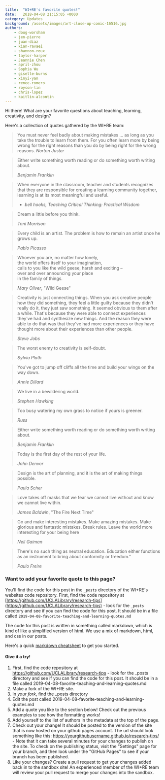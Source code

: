 ```yaml
---
title:  "WI+RE's favorite quotes!"
date:   2018-04-08 21:15:05 +0000
category: Updates
background: /assets/images/art-close-up-comic-16516.jpg
authors: 
    - doug-worsham
    - jen-pierre
    - juan-diaz
    - kian-ravaei
    - shannon-roux
    - taylor-harper
    - Jeannie Chen
    - april-zhou
    - Sophia Wu
    - giselle-burns
    - xinyi-yan
    - renee-romero
    - royson-lin
    - chris-lopez
    - kaitlin-alcontin
---
```

Hi there! What are your favorite questions about teaching, learning, creativity, and design?

Here's a collection of quotes gathered by the WI+RE team:

> You must never feel badly about making mistakes ... as long as you take the trouble to learn from them. For you often learn more by being wrong for the right reasons than you do by being right for the wrong reasons.
> _Norton Juster_

> Either write something worth reading or do something worth writing about.
>
> _Benjamin Franklin_

> When everyone in the classroom, teacher and students recognizes that they are responsible for creating a learning community together, learning is at its most meaningful and useful.
> - <cite>bell hooks, Teaching Critical Thinking: Practical Wisdom</cite>


> Dream a little before you think. 
>
> _Toni Morrison_

> Every child is an artist. The problem is how to remain an artist once he grows up.
>
> _Pablo Picasso_

> Whoever you are, no matter how lonely,  
the world offers itself to your imagination,  
calls to you like the wild geese, harsh and exciting –  
over and over announcing your place  
in the family of things.
>
> _Mary Oliver_, "Wild Geese"

> Creativity is just connecting things. When you ask creative people how they did something, they feel a little guilty because they didn't really do it, they just saw something. It seemed obvious to them after a while. That's because they were able to connect experiences they've had and synthesize new things. And the reason they were able to do that was that they've had more experiences or they have thought more about their experiences than other people.
>
> _Steve Jobs_

>The worst enemy to creativity is self-doubt.
>
> _Sylvia Plath_

>You've got to jump off cliffs all the time and build your wings on the way down.
>
> _Annie Dillard_

>We live in a bewildering world.
>
>_Stephen Hawking_

>Too busy watering my own grass to notice if yours is greener.
>
>_Russ_

>Either write something worth reading or do something worth writing about.
>
>_Benjamin Franklin_

>Today is the first day of the rest of your life.
>
>_John Denvor_

>Design is the art of planning, and it is the art of making things possible.
>
>_Paula Scher_

>Love takes off masks that we fear we cannot live without and know we cannot live within.
>
>_James Baldwin_, "The Fire Next Time"

>Go and make interesting mistakes. Make amazing mistakes. Make glorious and fantastic mistakes. Break rules. Leave the world more interesting for your being here
>
>_Neil Gaiman_

>There's no such thing as neutral education. Education either functions as an instrument to bring about conformity or freedom.”
>
>_Paulo Freire_

### Want to add your favorite quote to this page?

You'll find the code for this post in the `_posts` directory of the WI+RE's websites code repository. First, find the code repository at [https://github.com/UCLALibrary/research-tips](https://github.com/UCLALibrary/research-tips) - look for the `_posts` directory and see if you can find the code for this post. It should be in a file called `2019-04-08-favorite-teaching-and-learning-quotes.md`

The code for this post is written in something called markdown, which is kind of like a simplified version of html. We use a mix of markdown, html, and css in our posts.

Here's a quick [markdown cheatsheet](https://github.com/adam-p/markdown-here/wiki/Markdown-Cheatsheet) to get you started.

#### Give it a try!

1. First, find the code repository at https://github.com/UCLALibrary/research-tips - look for the _posts directory and see if you can find the code for this post. It should be in a file called 2019-04-08-favorite-teaching-and-learning-quotes.md
2. Make a fork of the WI+RE site.
3. In *your fork*, find the _posts directory
4. Edit the post called 2019-04-08-favorite-teaching-and-learning-quotes.md
5. Add a quote you like to the section below! Check out the previous examples to see how the formatting works! 
6. Add yourself to the list of authors in the metadata at the top of the page.
7. Check out your change! It should be posted to the version of the site that is now hosted on your github pages account. The url should look something like this: https://yourgithubusername.github.io/research-tips/ - Note that it can take several minutes for your changes to publish on the site. To check on the publishing status, visit the "Settings" page for your branch, and then look under the "GitHub Pages" to see if your branch has been published.
8. Like your changes? Create a pull request to get your changes added back in to the sandbox site! An experienced member of the WI+RE team will review your pull request to merge your changes into the sandbox.
